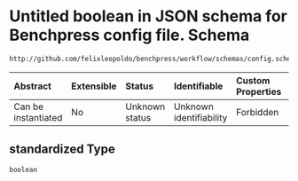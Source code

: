 # Untitled boolean in JSON schema for Benchpress config file. Schema

```txt
http://github.com/felixleopoldo/benchpress/workflow/schemas/config.schema.json#/definitions/gcastle_iidsim/properties/standardized
```



| Abstract            | Extensible | Status         | Identifiable            | Custom Properties | Additional Properties | Access Restrictions | Defined In                                                        |
| :------------------ | :--------- | :------------- | :---------------------- | :---------------- | :-------------------- | :------------------ | :---------------------------------------------------------------- |
| Can be instantiated | No         | Unknown status | Unknown identifiability | Forbidden         | Allowed               | none                | [config.schema.json\*](config.schema.json "open original schema") |

## standardized Type

`boolean`
